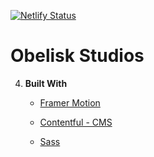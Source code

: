 [![Netlify Status](https://api.netlify.com/api/v1/badges/11141ca1-b193-498b-a689-f68de48f4597/deploy-status)](https://app.netlify.com/sites/obelisk-studios-demo/deploys)

<h1>Obelisk Studios</h1>


4.  **Built With**

    - [Framer Motion](https://www.framer.com/motion/)

    - [Contentful - CMS](https://www.contentful.com/)

    - [Sass](https://sass-lang.com/)


